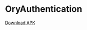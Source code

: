 # OryAuthentication

  [Download APK](https://drive.google.com/file/d/1sS57AMta8uxHDQdgBMpLJ4SpD74FplpB/view?usp=sharing)
